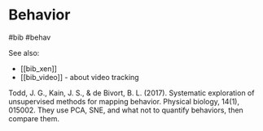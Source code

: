 # Behavior

#bib #behav

See also:
* [[bib_xen]]
* [[bib_video]] - about video tracking

Todd, J. G., Kain, J. S., & de Bivort, B. L. (2017). Systematic exploration of unsupervised methods for mapping behavior. Physical biology, 14(1), 015002.
They use PCA, SNE, and what not to quantify behaviors, then compare them.